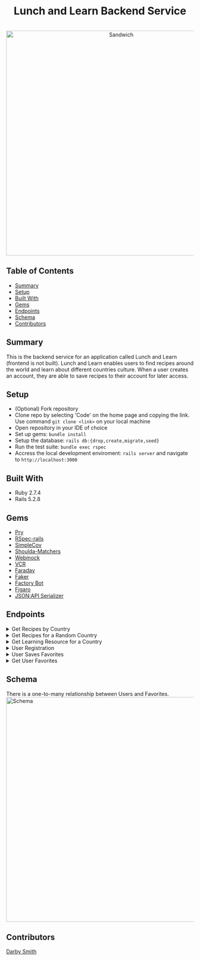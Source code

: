 <div align="center">
<h1>Lunch and Learn Backend Service</h1>
<br>
  <img width="602" alt="Sandwich" align="center" src="https://user-images.githubusercontent.com/60988144/213017546-59da95e9-d900-4b6a-befd-88df503763bc.png">
</div>



## Table of Contents
- [Summary](#summary)
- [Setup](#setup)
- [Built With](#built-with)
- [Gems](#gems)
- [Endpoints](#endpoints)
- [Schema](#schema)
- [Contributors](#contributors)

## Summary
This is the backend service for an application called Lunch and Learn (frontend is not built). Lunch and Learn enables users to find recipes around the world and learn about different countries culture. When a user creates an account, they are able to save recipes to their account for later access.

## Setup 
- (Optional) Fork repository
- Clone repo by selecting 'Code' on the home page and copying the link. Use command `git clone <link>` on your local machine
- Open repository in your IDE of choice
- Set up gems: `bundle install`
- Setup the database: `rails db:{drop,create,migrate,seed}`
- Run the test suite: `bundle exec rspec`
- Accress the local development enviroment: `rails server` and navigate to `http://localhost:3000`

## Built With
- Ruby 2.7.4
- Rails 5.2.8

## Gems
- [Pry](https://github.com/pry/pry)
- [RSpec-rails](https://github.com/rspec/rspec-rails)
- [SimpleCov](https://github.com/simplecov-ruby/simplecov)
- [Shoulda-Matchers](https://github.com/thoughtbot/shoulda-matchers)
- [Webmock](https://github.com/bblimke/webmock)
- [VCR](https://github.com/vcr/vcr)
- [Faraday](https://lostisland.github.io/faraday/usage/)
- [Faker](https://github.com/vajradog/faker-rails)
- [Factory Bot](https://github.com/thoughtbot/factory_bot_rails)
- [Figaro](https://github.com/laserlemon/figaro)
- [JSON:API Serializer](https://github.com/jsonapi-serializer/jsonapi-serializer)

## Endpoints
<details close>
<summary>Get Recipes by Country</summary>
<br>

Request: <br>
```
GET /api/v1/recipes?country=#{country_name}
```

JSON Response Example:
```json
{
    "data": [
        {
            "id": null,
            "type": "recipes",
            "attributes": {
                "title": "Herb And White Wine Granita",
                "url": "http://www.food52.com/recipes/351_herb_and_white_wine_granita",
                "country": "France",
                "image": "https://edamam-product-images.s3.amazonaws.com"
            }
        },
        {
            "id": null,
            "type": "recipes",
            "attributes": {
                "title": "Savory Sesame Cookies",
                "url": "http://chocolateandzucchini.com/recipes/appetizers/savory-sesame-cookies-recipe/",
                "country": "France",
                "image": "https://edamam-product-images.s3.amazonaws.com"
            }
        },
        {...},
        {...},
        ]
}

```
</details>

<details close>
<summary>Get Recipes for a Random Country</summary>
<br>

Request: <br>
```
GET /api/v1/recipes
```

JSON Response Example:
```json
{
    "data": [
        {
            "id": null,
            "type": "recipes",
            "attributes": {
                "title": "Herb And White Wine Granita",
                "url": "http://www.food52.com/recipes/351_herb_and_white_wine_granita",
                "country": "France",
                "image": "https://edamam-product-images.s3.amazonaws.com"
            }
        },
        {
            "id": null,
            "type": "recipes",
            "attributes": {
                "title": "Savory Sesame Cookies",
                "url": "http://chocolateandzucchini.com/recipes/appetizers/savory-sesame-cookies-recipe/",
                "country": "France",
                "image": "https://edamam-product-images.s3.amazonaws.com"
            }
        },
        {...},
        {...},
        ]
}

```
</details>

<details close>
<summary>Get Learning Resource for a Country</summary>
<br>

Request: <br>
```
GET /api/v1/learning_resources?country=#{country_name}
```
Information Sources: 
- Video: [YouTube API](https://developers.google.com/youtube/v3)
- Photos: [UnSplash API](https://unsplash.com/documentation#search-photos)

JSON Response Example:
```json
{
    "data": {
        "id": null,
        "type": "learning_resources",
        "attributes": {
            "country": "Thailand",
            "video": {
                "title": "A Super Quick History of Laos",
                "youtube_video_id": "uw8hjVqxMXw"
            },
            "images": [
                {
                    "alt_tag": "white boat in between rocky mountains",
                    "url": "https://images.unsplash.com/photo-1519451241324-20b4ea2c4220?crop=entropy&cs=tinysrgb&fit=max&fm=jpg&ixid=MnwzOTkzNTB8MHwxfHNlYXJjaHwxfHxUaGFpbGFuZHxlbnwwfHx8fDE2NzM5MDM4OTI&ixlib=rb-4.0.3&q=80&w=1080"
                },
                {
                    "alt_tag": "religious figurine near gray concrete mosque under blue and white cloudy sky",
                    "url": "https://images.unsplash.com/photo-1503933166348-a1a86c17b3a0?crop=entropy&cs=tinysrgb&fit=max&fm=jpg&ixid=MnwzOTkzNTB8MHwxfHNlYXJjaHwyfHxUaGFpbGFuZHxlbnwwfHx8fDE2NzM5MDM4OTI&ixlib=rb-4.0.3&q=80&w=1080"
                },
                {
                    "alt_tag": "aerial photography of body of water",
                    "url": "https://images.unsplash.com/photo-1534008897995-27a23e859048?crop=entropy&cs=tinysrgb&fit=max&fm=jpg&ixid=MnwzOTkzNTB8MHwxfHNlYXJjaHwzfHxUaGFpbGFuZHxlbnwwfHx8fDE2NzM5MDM4OTI&ixlib=rb-4.0.3&q=80&w=1080"
                },
                {
                    "alt_tag": "bird's eye view of islands",
                    "url": "https://images.unsplash.com/photo-1483683804023-6ccdb62f86ef?crop=entropy&cs=tinysrgb&fit=max&fm=jpg&ixid=MnwzOTkzNTB8MHwxfHNlYXJjaHw0fHxUaGFpbGFuZHxlbnwwfHx8fDE2NzM5MDM4OTI&ixlib=rb-4.0.3&q=80&w=1080"
                },
                {
                    "alt_tag": "bird's-eye view of white temple surround by trees",
                    "url": "https://images.unsplash.com/photo-1512553353614-82a7370096dc?crop=entropy&cs=tinysrgb&fit=max&fm=jpg&ixid=MnwzOTkzNTB8MHwxfHNlYXJjaHw1fHxUaGFpbGFuZHxlbnwwfHx8fDE2NzM5MDM4OTI&ixlib=rb-4.0.3&q=80&w=1080"
                },
                {
                    "alt_tag": "standing statue and temples landmark during daytime",
                    "url": "https://images.unsplash.com/photo-1528181304800-259b08848526?crop=entropy&cs=tinysrgb&fit=max&fm=jpg&ixid=MnwzOTkzNTB8MHwxfHNlYXJjaHw2fHxUaGFpbGFuZHxlbnwwfHx8fDE2NzM5MDM4OTI&ixlib=rb-4.0.3&q=80&w=1080"
                },
                {
                    "alt_tag": "man standing beside yellow auto rickshaw",
                    "url": "https://images.unsplash.com/photo-1520214572569-0d593dc3f1f2?crop=entropy&cs=tinysrgb&fit=max&fm=jpg&ixid=MnwzOTkzNTB8MHwxfHNlYXJjaHw3fHxUaGFpbGFuZHxlbnwwfHx8fDE2NzM5MDM4OTI&ixlib=rb-4.0.3&q=80&w=1080"
                },
                {
                    "alt_tag": "person standing inside the brown boat parked on the seashore",
                    "url": "https://images.unsplash.com/photo-1519915247718-1703f9c6bb15?crop=entropy&cs=tinysrgb&fit=max&fm=jpg&ixid=MnwzOTkzNTB8MHwxfHNlYXJjaHw4fHxUaGFpbGFuZHxlbnwwfHx8fDE2NzM5MDM4OTI&ixlib=rb-4.0.3&q=80&w=1080"
                },
                {
                    "alt_tag": "aerial photography of body of water surrounded with mountains",
                    "url": "https://images.unsplash.com/photo-1506665531195-3566af2b4dfa?crop=entropy&cs=tinysrgb&fit=max&fm=jpg&ixid=MnwzOTkzNTB8MHwxfHNlYXJjaHw5fHxUaGFpbGFuZHxlbnwwfHx8fDE2NzM5MDM4OTI&ixlib=rb-4.0.3&q=80&w=1080"
                },
                {
                    "alt_tag": "person riding on Taxi cub",
                    "url": "https://images.unsplash.com/photo-1496283383941-8f638adf042c?crop=entropy&cs=tinysrgb&fit=max&fm=jpg&ixid=MnwzOTkzNTB8MHwxfHNlYXJjaHwxMHx8VGhhaWxhbmR8ZW58MHx8fHwxNjczOTAzODky&ixlib=rb-4.0.3&q=80&w=1080"
                }
            ]
        }
    }
}
```
</details>

<details close>
<summary>User Registration</summary>
<br>

Request: <br>
```
POST /api/v1/user
```
Example Request Body:
```json
{
    "name": "Leslie Knope",
    "email": "bestemployee@gmail.com"
}
```
JSON Response Example:
```json
{
    "data": {
        "id": "12",
        "type": "user",
        "attributes": {
            "name": "Leslie Knope",
            "email": "bestemployee@gmail.com",
            "api_key": "0e25aeb9f6a2631c912c06012865012d"
        }
    }
}
```
</details>

<details close>
<summary>User Saves Favorites</summary>
<br>

Request: <br>
```
POST /api/v1/favorites
```
Example Request Body:
```json
{
    "api_key": "0e25aeb9f6a2631c912c06012865012d",
    "country": "Thailand",
    "recipe_link": "https://www.tastingtable.com/.....",
    "recipe_title": "Crab Fried Rice (Khaao Pad Bpu)"
}
```
JSON Response Example:
```json
{
    "success": "Favorite added successfully"
}
```
</details>

<details close>
<summary>Get User Favorites</summary>
<br>

Request: <br>
```
GET /api/v1/favorites?api_key=<api_key>
```
JSON Response Example:
```json
{
    "data": [
        {
            "id": "8",
            "type": "favorite",
            "attributes": {
                "country": "Italy",
                "recipe_link": "https://www.foodnetwork.com/",
                "recipe_title": "Italian Style Chicken",
                "created_at": "2023-01-17T21:18:20.361Z"
            }
        },
        {
            "id": "9",
            "type": "favorite",
            "attributes": {
                "country": "Germany",
                "recipe_link": "https://www.foodnetwork.com/",
                "recipe_title": "Bratwurst and Sauerkraut",
                "created_at": "2023-01-17T21:19:19.927Z"
            }
        }
    ]
}
```
</details>

## Schema
There is a one-to-many relationship between Users and Favorites.
<img width="602" alt="Schema" src="https://user-images.githubusercontent.com/60988144/213017114-326e1441-486d-4941-88c1-9c72199f594c.png">

## Contributors
[Darby Smith](https://github.com/DarbySmith)
